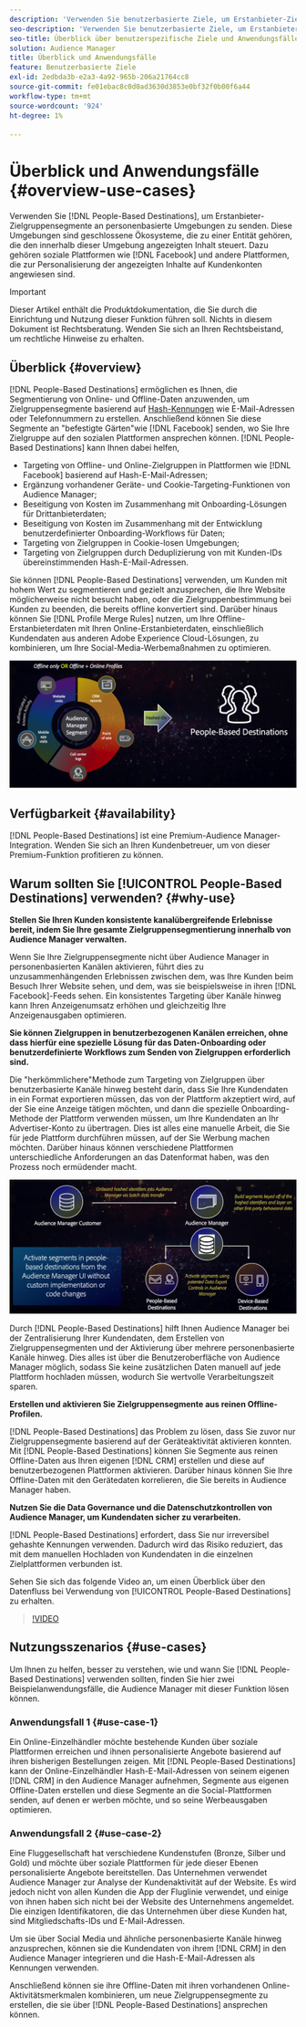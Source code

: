 ```yaml
---
description: 'Verwenden Sie benutzerbasierte Ziele, um Erstanbieter-Zielgruppensegmente an personenbasierte Umgebungen zu senden. Diese Umgebungen sind geschlossene Ökosysteme, die zu einer Entität gehören, die den innerhalb dieser Umgebung angezeigten Inhalt steuert. Dazu gehören soziale Plattformen wie Facebook und andere Plattformen, die zur Personalisierung der angezeigten Inhalte auf Kundenkonten angewiesen sind. '
seo-description: 'Verwenden Sie benutzerbasierte Ziele, um Erstanbieter-Zielgruppensegmente an personenbasierte Umgebungen zu senden. Diese Umgebungen sind geschlossene Ökosysteme, die zu einer Entität gehören, die den innerhalb dieser Umgebung angezeigten Inhalt steuert. Dazu gehören soziale Plattformen wie Facebook und andere Plattformen, die zur Personalisierung der angezeigten Inhalte auf Kundenkonten angewiesen sind.  '
seo-title: Überblick über benutzerspezifische Ziele und Anwendungsfälle
solution: Audience Manager
title: Überblick und Anwendungsfälle
feature: Benutzerbasierte Ziele
exl-id: 2edbda3b-e2a3-4a92-965b-206a21764cc8
source-git-commit: fe01ebac8c0d0ad3630d3853e0bf32f0b00f6a44
workflow-type: tm+mt
source-wordcount: '924'
ht-degree: 1%

---
```


# Überblick und Anwendungsfälle {#overview-use-cases}

Verwenden Sie [!DNL People-Based Destinations], um Erstanbieter-Zielgruppensegmente an personenbasierte Umgebungen zu senden. Diese Umgebungen sind geschlossene Ökosysteme, die zu einer Entität gehören, die den innerhalb dieser Umgebung angezeigten Inhalt steuert. Dazu gehören soziale Plattformen wie [!DNL Facebook] und andere Plattformen, die zur Personalisierung der angezeigten Inhalte auf Kundenkonten angewiesen sind.

>[!IMPORTANT]
>Dieser Artikel enthält die Produktdokumentation, die Sie durch die Einrichtung und Nutzung dieser Funktion führen soll. Nichts in diesem Dokument ist Rechtsberatung. Wenden Sie sich an Ihren Rechtsbeistand, um rechtliche Hinweise zu erhalten.

## Überblick {#overview}

[!DNL People-Based Destinations] ermöglichen es Ihnen, die Segmentierung von Online- und Offline-Daten anzuwenden, um Zielgruppensegmente basierend auf  [Hash-Kennungen](people-based-destinations-prerequisites.md#hashing-requirements) wie E-Mail-Adressen oder Telefonnummern zu erstellen. Anschließend können Sie diese Segmente an &quot;befestigte Gärten&quot;wie [!DNL Facebook] senden, wo Sie Ihre Zielgruppe auf den sozialen Plattformen ansprechen können. [!DNL People-Based Destinations] kann Ihnen dabei helfen,

* Targeting von Offline- und Online-Zielgruppen in Plattformen wie [!DNL Facebook] basierend auf Hash-E-Mail-Adressen;
* Ergänzung vorhandener Geräte- und Cookie-Targeting-Funktionen von Audience Manager;
* Beseitigung von Kosten im Zusammenhang mit Onboarding-Lösungen für Drittanbieterdaten;
* Beseitigung von Kosten im Zusammenhang mit der Entwicklung benutzerdefinierter Onboarding-Workflows für Daten;
* Targeting von Zielgruppen in Cookie-losen Umgebungen;
* Targeting von Zielgruppen durch Deduplizierung von mit Kunden-IDs übereinstimmenden Hash-E-Mail-Adressen.

Sie können [!DNL People-Based Destinations] verwenden, um Kunden mit hohem Wert zu segmentieren und gezielt anzusprechen, die Ihre Website möglicherweise nicht besucht haben, oder die Zielgruppenbestimmung bei Kunden zu beenden, die bereits offline konvertiert sind. Darüber hinaus können Sie [!DNL Profile Merge Rules] nutzen, um Ihre Offline-Erstanbieterdaten mit Ihren Online-Erstanbieterdaten, einschließlich Kundendaten aus anderen Adobe Experience Cloud-Lösungen, zu kombinieren, um Ihre Social-Media-Werbemaßnahmen zu optimieren.

![pbd-overview](assets/pbd-overview.png)

## Verfügbarkeit {#availability}

[!DNL People-Based Destinations] ist eine Premium-Audience Manager-Integration. Wenden Sie sich an Ihren Kundenbetreuer, um von dieser Premium-Funktion profitieren zu können.

## Warum sollten Sie [!UICONTROL People-Based Destinations] verwenden? {#why-use}

**Stellen Sie Ihren Kunden konsistente kanalübergreifende Erlebnisse bereit, indem Sie Ihre gesamte Zielgruppensegmentierung innerhalb von Audience Manager verwalten.**

Wenn Sie Ihre Zielgruppensegmente nicht über Audience Manager in personenbasierten Kanälen aktivieren, führt dies zu unzusammenhängenden Erlebnissen zwischen dem, was Ihre Kunden beim Besuch Ihrer Website sehen, und dem, was sie beispielsweise in ihren [!DNL Facebook]-Feeds sehen. Ein konsistentes Targeting über Kanäle hinweg kann Ihren Anzeigenumsatz erhöhen und gleichzeitig Ihre Anzeigenausgaben optimieren.

**Sie können Zielgruppen in benutzerbezogenen Kanälen erreichen, ohne dass hierfür eine spezielle Lösung für das Daten-Onboarding oder benutzerdefinierte Workflows zum Senden von Zielgruppen erforderlich sind.**

Die &quot;herkömmlichere&quot;Methode zum Targeting von Zielgruppen über benutzerbasierte Kanäle hinweg besteht darin, dass Sie Ihre Kundendaten in ein Format exportieren müssen, das von der Plattform akzeptiert wird, auf der Sie eine Anzeige tätigen möchten, und dann die spezielle Onboarding-Methode der Plattform verwenden müssen, um Ihre Kundendaten an Ihr Advertiser-Konto zu übertragen. Dies ist alles eine manuelle Arbeit, die Sie für jede Plattform durchführen müssen, auf der Sie Werbung machen möchten. Darüber hinaus können verschiedene Plattformen unterschiedliche Anforderungen an das Datenformat haben, was den Prozess noch ermüdender macht.

![pbd-overview](assets/pbd-diagram.png)

Durch [!DNL People-Based Destinations] hilft Ihnen Audience Manager bei der Zentralisierung Ihrer Kundendaten, dem Erstellen von Zielgruppensegmenten und der Aktivierung über mehrere personenbasierte Kanäle hinweg. Dies alles ist über die Benutzeroberfläche von Audience Manager möglich, sodass Sie keine zusätzlichen Daten manuell auf jede Plattform hochladen müssen, wodurch Sie wertvolle Verarbeitungszeit sparen.

**Erstellen und aktivieren Sie Zielgruppensegmente aus reinen Offline-Profilen.**

[!DNL People-Based Destinations] das Problem zu lösen, dass Sie zuvor nur Zielgruppensegmente basierend auf der Geräteaktivität aktivieren konnten. Mit [!DNL People-Based Destinations] können Sie Segmente aus reinen Offline-Daten aus Ihren eigenen [!DNL CRM] erstellen und diese auf benutzerbezogenen Plattformen aktivieren. Darüber hinaus können Sie Ihre Offline-Daten mit den Gerätedaten korrelieren, die Sie bereits in Audience Manager haben.

**Nutzen Sie die Data Governance und die Datenschutzkontrollen von Audience Manager, um Kundendaten sicher zu verarbeiten.**

[!DNL People-Based Destinations] erfordert, dass Sie nur irreversibel gehashte Kennungen verwenden. Dadurch wird das Risiko reduziert, das mit dem manuellen Hochladen von Kundendaten in die einzelnen Zielplattformen verbunden ist.

Sehen Sie sich das folgende Video an, um einen Überblick über den Datenfluss bei Verwendung von [!UICONTROL People-Based Destinations] zu erhalten.

>[!VIDEO](https://video.tv.adobe.com/v/28968/)

## Nutzungsszenarios {#use-cases}

Um Ihnen zu helfen, besser zu verstehen, wie und wann Sie [!DNL People-Based Destinations] verwenden sollten, finden Sie hier zwei Beispielanwendungsfälle, die Audience Manager mit dieser Funktion lösen können.

### Anwendungsfall 1 {#use-case-1}

Ein Online-Einzelhändler möchte bestehende Kunden über soziale Plattformen erreichen und ihnen personalisierte Angebote basierend auf ihren bisherigen Bestellungen zeigen. Mit [!DNL People-Based Destinations] kann der Online-Einzelhändler Hash-E-Mail-Adressen von seinem eigenen [!DNL CRM] in den Audience Manager aufnehmen, Segmente aus eigenen Offline-Daten erstellen und diese Segmente an die Social-Plattformen senden, auf denen er werben möchte, und so seine Werbeausgaben optimieren.

### Anwendungsfall 2 {#use-case-2}

Eine Fluggesellschaft hat verschiedene Kundenstufen (Bronze, Silber und Gold) und möchte über soziale Plattformen für jede dieser Ebenen personalisierte Angebote bereitstellen. Das Unternehmen verwendet Audience Manager zur Analyse der Kundenaktivität auf der Website. Es wird jedoch nicht von allen Kunden die App der Fluglinie verwendet, und einige von ihnen haben sich nicht bei der Website des Unternehmens angemeldet. Die einzigen Identifikatoren, die das Unternehmen über diese Kunden hat, sind Mitgliedschafts-IDs und E-Mail-Adressen.

Um sie über Social Media und ähnliche personenbasierte Kanäle hinweg anzusprechen, können sie die Kundendaten von ihrem [!DNL CRM] in den Audience Manager integrieren und die Hash-E-Mail-Adressen als Kennungen verwenden.

Anschließend können sie ihre Offline-Daten mit ihren vorhandenen Online-Aktivitätsmerkmalen kombinieren, um neue Zielgruppensegmente zu erstellen, die sie über [!DNL People-Based Destinations] ansprechen können.

